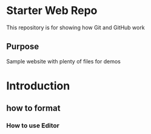 # Starter Web Repo

This repository is for showing how Git and GitHub work

## Purpose

Sample website with plenty of files for demos

# Introduction

## how to format

### How to use Editor
